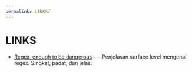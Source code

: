 ```yaml
---
permalink: LINKS/
---
```


# LINKS
* [Regex, enough to be dangerous](https://youtu.be/bgBWp9EIlMM?si=tPOrsdxd5k67UFAY) ---
Penjelasan surface level mengenai regex. Singkat, padat, dan jelas.
